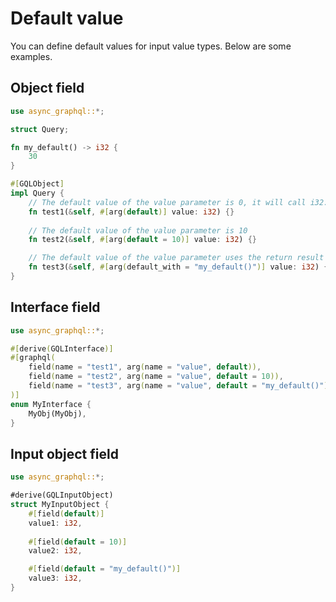 # Default value

You can define default values for input value types.
Below are some examples.

## Object field

```rust
use async_graphql::*;

struct Query;

fn my_default() -> i32 {
    30
}

#[GQLObject]
impl Query {
    // The default value of the value parameter is 0, it will call i32::default()
    fn test1(&self, #[arg(default)] value: i32) {}
    
    // The default value of the value parameter is 10
    fn test2(&self, #[arg(default = 10)] value: i32) {}

    // The default value of the value parameter uses the return result of the my_default function, the value is 30.
    fn test3(&self, #[arg(default_with = "my_default()")] value: i32) {}
}
```

## Interface field

```rust
use async_graphql::*;

#[derive(GQLInterface)]
#[graphql(
    field(name = "test1", arg(name = "value", default)),
    field(name = "test2", arg(name = "value", default = 10)),
    field(name = "test3", arg(name = "value", default = "my_default()")),
)]
enum MyInterface {
    MyObj(MyObj),
}
```

## Input object field

```rust
use async_graphql::*;

#derive(GQLInputObject)
struct MyInputObject {
    #[field(default)]
    value1: i32,
    
    #[field(default = 10)]
    value2: i32,

    #[field(default = "my_default()")]
    value3: i32,
}
```
